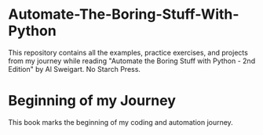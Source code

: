 # Automate-The-Boring-Stuff-With-Python
This repository contains all the examples, practice exercises, and projects from my journey while reading "Automate the Boring Stuff with Python - 2nd Edition" by Al Sweigart. No Starch Press.

# Beginning of my Journey
This book marks the beginning of my coding and automation journey.
